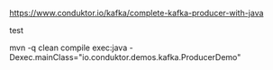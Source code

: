 https://www.conduktor.io/kafka/complete-kafka-producer-with-java

test

mvn -q clean compile exec:java -Dexec.mainClass="io.conduktor.demos.kafka.ProducerDemo"


